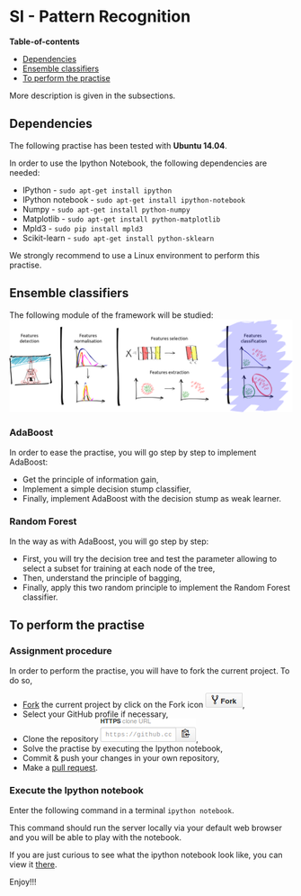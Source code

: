 # SI - Pattern Recognition

**Table-of-contents**

* [Dependencies](#dependencies)
* [Ensemble classifiers](#ensemble-classifiers)
* [To perform the practise](#to-perform-the-practise)

More description is given in the subsections.

## Dependencies

The following practise has been tested with **Ubuntu 14.04**.

In order to use the Ipython Notebook, the following dependencies are needed:

* IPython - `sudo apt-get install ipython`
* IPython notebook - `sudo apt-get install ipython-notebook`
* Numpy - `sudo apt-get install python-numpy`
* Matplotlib - `sudo apt-get install python-matplotlib`
* Mpld3 - `sudo pip install mpld3`
* Scikit-learn - `sudo apt-get install python-sklearn`

We strongly recommend to use a Linux environment to perform this practise.

## Ensemble classifiers


The following module of the framework will be studied:
![Alt text](./readme-images/pr-framework-fc.png)

### AdaBoost

In order to ease the practise, you will go step by step to implement AdaBoost:

* Get the principle of information gain,
* Implement a simple decision stump classifier,
* Finally, implement AdaBoost with the decision stump as weak learner.

### Random Forest

In the way as with AdaBoost, you will go step by step:

* First, you will try the decision tree and test the parameter allowing to select a subset for training at each node of the tree,
* Then, understand the principle of bagging,
* Finally, apply this two random principle to implement the Random Forest classifier.

## To perform the practise

### Assignment procedure

In order to perform the practise, you will have to fork the current project. To do so,

- [Fork](https://help.github.com/articles/fork-a-repo/) the current project by click on the Fork icon ![Do not fine the icon](./readme-images/fork-icon.png),
- Select your GitHub profile if necessary,
- Clone the repository ![Do not fine the icon](./readme-images/git-clone.png),
- Solve the practise by executing the Ipython notebook,
- Commit & push your changes in your own repository,
- Make a [pull request](https://help.github.com/articles/using-pull-requests/).

### Execute the Ipython notebook

Enter the following command in a terminal `ipython notebook`.

This command should run the server locally via your default web browser and you will be able to play with the notebook.

If you are just curious to see what the ipython notebook look like, you can view it [there](http://nbviewer.ipython.org/github/ViBOT-Erasmus/B31XI-SI-Ensemble-Classifiers/blob/master/06-ensemble-classifiers.ipynb).

Enjoy!!!

